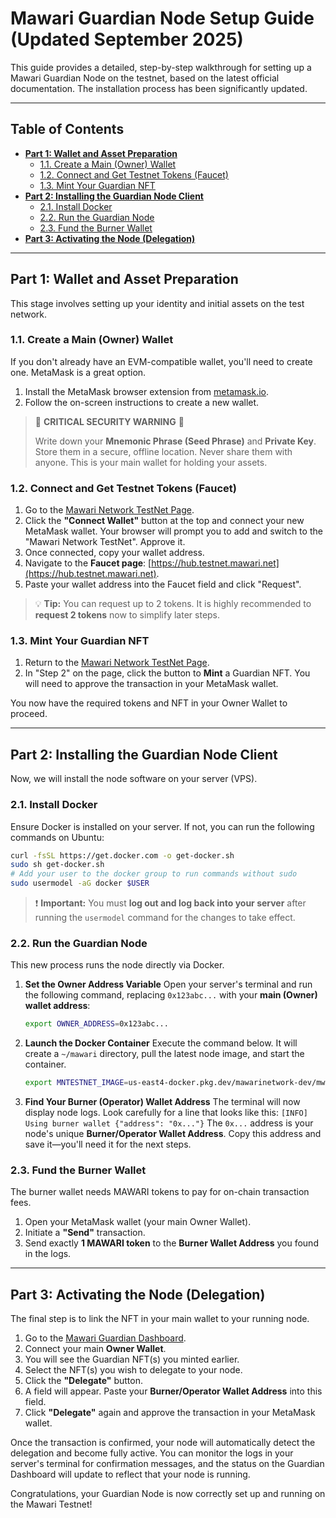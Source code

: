# Mawari Guardian Node Setup Guide (Updated September 2025)

This guide provides a detailed, step-by-step walkthrough for setting up a Mawari Guardian Node on the testnet, based on the latest official documentation. The installation process has been significantly updated.

---

## Table of Contents

- [**Part 1: Wallet and Asset Preparation**](#part-1-wallet-and-asset-preparation)
  - [1.1. Create a Main (Owner) Wallet](#11-create-a-main-owner-wallet)
  - [1.2. Connect and Get Testnet Tokens (Faucet)](#12-connect-and-get-testnet-tokens-faucet)
  - [1.3. Mint Your Guardian NFT](#13-mint-your-guardian-nft)
- [**Part 2: Installing the Guardian Node Client**](#part-2-installing-the-guardian-node-client)
  - [2.1. Install Docker](#21-install-docker)
  - [2.2. Run the Guardian Node](#22-run-the-guardian-node)
  - [2.3. Fund the Burner Wallet](#23-fund-the-burner-wallet)
- [**Part 3: Activating the Node (Delegation)**](#part-3-activating-the-node-delegation)

---

## Part 1: Wallet and Asset Preparation

This stage involves setting up your identity and initial assets on the test network.

### 1.1. Create a Main (Owner) Wallet

If you don't already have an EVM-compatible wallet, you'll need to create one. MetaMask is a great option.

1.  Install the MetaMask browser extension from [metamask.io](https://metamask.io).
2.  Follow the on-screen instructions to create a new wallet.

> 🚨 **CRITICAL SECURITY WARNING** 🚨
>
> Write down your **Mnemonic Phrase (Seed Phrase)** and **Private Key**. Store them in a secure, offline location. Never share them with anyone. This is your main wallet for holding your assets.

### 1.2. Connect and Get Testnet Tokens (Faucet)

1.  Go to the [Mawari Network TestNet Page](https://testnet.mawari.net/).
2.  Click the **"Connect Wallet"** button at the top and connect your new MetaMask wallet. Your browser will prompt you to add and switch to the "Mawari Network TestNet". Approve it.
3.  Once connected, copy your wallet address.
4.  Navigate to the **Faucet page**: [https://hub.testnet.mawari.net](https://hub.testnet.mawari.net).
5.  Paste your wallet address into the Faucet field and click "Request".

> 💡 **Tip:** You can request up to 2 tokens. It is highly recommended to **request 2 tokens** now to simplify later steps.

### 1.3. Mint Your Guardian NFT

1.  Return to the [Mawari Network TestNet Page](https://testnet.mawari.net/).
2.  In "Step 2" on the page, click the button to **Mint** a Guardian NFT. You will need to approve the transaction in your MetaMask wallet.

You now have the required tokens and NFT in your Owner Wallet to proceed.

---

## Part 2: Installing the Guardian Node Client

Now, we will install the node software on your server (VPS).

### 2.1. Install Docker

Ensure Docker is installed on your server. If not, you can run the following commands on Ubuntu:
```bash
curl -fsSL https://get.docker.com -o get-docker.sh
sudo sh get-docker.sh
# Add your user to the docker group to run commands without sudo
sudo usermodel -aG docker $USER
```
> ❗ **Important:** You must **log out and log back into your server** after running the `usermodel` command for the changes to take effect.

### 2.2. Run the Guardian Node

This new process runs the node directly via Docker.

1.  **Set the Owner Address Variable**
    Open your server's terminal and run the following command, replacing `0x123abc...` with your **main (Owner) wallet address**:
    ```bash
    export OWNER_ADDRESS=0x123abc...
    ```

2.  **Launch the Docker Container**
    Execute the command below. It will create a `~/mawari` directory, pull the latest node image, and start the container.
    ```bash
    export MNTESTNET_IMAGE=us-east4-docker.pkg.dev/mawarinetwork-dev/mwr-net-d-car-uses4-public-docker-registry-e62e/mawari-node:latest && mkdir -p ~/mawari && docker run --pull always -v ~/mawari:/app/cache -e OWNERS_ALLOWLIST=$OWNER_ADDRESS $MNTESTNET_IMAGE
    ```

3.  **Find Your Burner (Operator) Wallet Address**
    The terminal will now display node logs. Look carefully for a line that looks like this:
    `[INFO] Using burner wallet {"address": "0x..."}`
    The `0x...` address is your node's unique **Burner/Operator Wallet Address**. Copy this address and save it—you'll need it for the next steps.

### 2.3. Fund the Burner Wallet

The burner wallet needs MAWARI tokens to pay for on-chain transaction fees.

1.  Open your MetaMask wallet (your main Owner Wallet).
2.  Initiate a **"Send"** transaction.
3.  Send exactly **1 MAWARI token** to the **Burner Wallet Address** you found in the logs.

---

## Part 3: Activating the Node (Delegation)

The final step is to link the NFT in your main wallet to your running node.

1.  Go to the [Mawari Guardian Dashboard](https://app.testnet.mawari.net/).
2.  Connect your main **Owner Wallet**.
3.  You will see the Guardian NFT(s) you minted earlier.
4.  Select the NFT(s) you wish to delegate to your node.
5.  Click the **"Delegate"** button.
6.  A field will appear. Paste your **Burner/Operator Wallet Address** into this field.
7.  Click **"Delegate"** again and approve the transaction in your MetaMask wallet.

Once the transaction is confirmed, your node will automatically detect the delegation and become fully active. You can monitor the logs in your server's terminal for confirmation messages, and the status on the Guardian Dashboard will update to reflect that your node is running.

Congratulations, your Guardian Node is now correctly set up and running on the Mawari Testnet!
